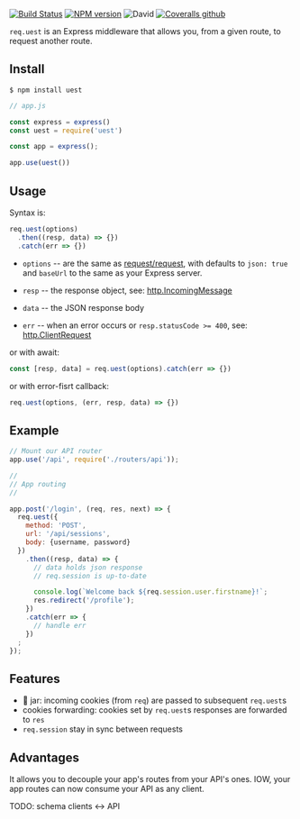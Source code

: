 [![Build Status](https://travis-ci.org/abernier/uest.svg?branch=master)](https://travis-ci.org/abernier/uest)
[![NPM version](https://img.shields.io/npm/v/uest.svg?style=flat)](https://www.npmjs.com/package/uest)
![David](https://img.shields.io/david/abernier/uest)
[![Coveralls github](https://img.shields.io/coveralls/github/abernier/uest)](https://coveralls.io/github/abernier/uest)

`req.uest` is an Express middleware that allows you, from a given route, to request another route.

## Install

```
$ npm install uest
```

```js
// app.js

const express = express()
const uest = require('uest')

const app = express();

app.use(uest())
```

## Usage

Syntax is:

```js
req.uest(options)
  .then((resp, data) => {})
  .catch(err => {})
```

- `options` -- are the same as [request/request](https://github.com/request/request#requestoptions-callback), with defaults to `json: true` and `baseUrl` to the same as your Express server.

- `resp` -- the response object, see: [http.IncomingMessage](https://nodejs.org/api/http.html#http_class_http_incomingmessage)
- `data` -- the JSON response body

- `err` -- when an error occurs or `resp.statusCode >= 400`, see: [http.ClientRequest](http://nodejs.org/api/http.html#http_class_http_clientrequest)

or with await:

```js
const [resp, data] = req.uest(options).catch(err => {})
```

or with error-fisrt callback:

```js
req.uest(options, (err, resp, data) => {})
```

## Example

```js
// Mount our API router
app.use('/api', require('./routers/api'));

//
// App routing
//

app.post('/login', (req, res, next) => {
  req.uest({
    method: 'POST',
    url: '/api/sessions',
    body: {username, password}
  })
    .then((resp, data) => {
      // data holds json response
      // req.session is up-to-date

      console.log(`Welcome back ${req.session.user.firstname}!`;
      res.redirect('/profile');
    })
    .catch(err => {
      // handle err
    })
  ;
});
```

## Features

- 🍪 jar: incoming cookies (from `req`) are passed to subsequent `req.uest`s
- cookies forwarding: cookies set by `req.uest`s responses are forwarded to `res`
- `req.session` stay in sync between requests

## Advantages

It allows you to decouple your app's routes from your API's ones. IOW, your app routes can now consume your API as any client.

TODO: schema clients <-> API
